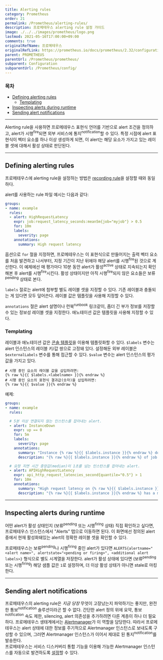 ```yaml
---
title: Alerting rules
category: Prometheus
order: 21
permalink: /Prometheus/alerting-rules/
description: 프로메테우스 alerting rule 설정 가이드
image: ./../../images/prometheus/logo.png
lastmod: 2021-05-16T17:00:00+09:00
comments: true
originalRefName: 프로메테우스
originalRefLink: https://prometheus.io/docs/prometheus/2.32/configuration/alerting_rules/
parent: PROMETHEUS
parentUrl: /Prometheus/prometheus/
subparent: Configuration
subparentUrl: /Prometheus/config/
---
```


### 목차

- [Defining alerting rules](#defining-alerting-rules)
  * [Templating](#templating)
- [Inspecting alerts during runtime](#inspecting-alerts-during-runtime)
- [Sending alert notifications](#sending-alert-notifications)

---

Alerting rule을 사용하면 프로메테우스 표현식 언어를 기반으로 alert 조건을 정의하고, alert가 시행<sup>fire</sup>되면 외부 서비스에 통지<sup>notification</sup>할 수 있다. 특정 시점에 alert 표현식이 벡터 요소를 하나 이상 생성하게 되면, 이 alert는 해당 요소가 가지고 있는 레이블 셋에 대해서 활성 상태로 판단된다.

---

## Defining alerting rules

프로메테우스에 alerting rule을 설정하는 방법은 [recording rule](../recording-rules)을 설정할 때와 동일하다.

alert를 사용하는 rule 파일 예시는 다음과 같다:

```yaml
groups:
- name: example
  rules:
  - alert: HighRequestLatency
    expr: job:request_latency_seconds:mean5m{job="myjob"} > 0.5
    for: 10m
    labels:
      severity: page
    annotations:
      summary: High request latency
```

옵션으로 `for` 절을 지정하면, 프로메테우스는 이 표현식으로 만들어지는 출력 벡터 요소를 처음 발견하고 나서부터, 지정 기간이 지난 뒤에야 해당 alert를 시행<sup>fire</sup>된 것으로 계산한다. 이 예제에선 매 평가마다 10분 동안 alert가 활성<sup>active</sup> 상태로 지속되는지 확인해본 후 alert를 시행<sup>fire</sup>시킨다. 활성 상태이지만 아직 시행<sup>fire</sup>되지 않은 요소들은 보류<sup>pending</sup> 상태로 본다.

`labels` 절로는 alert에 첨부할 별도 레이블 셋을 지정할 수 있다. 기존 레이블과 충돌되는 게 있다면 모두 덮어쓴다. 레이블 값은 템플릿을 사용해 지정할 수 있다.

`annotations` 절은 alert 설명이나 런북<sup>runbook</sup> 링크같이, 좀더 긴 부가 정보를 저장할 수 있는 정보성 레이블 셋을 지정한다. 애노테이션 값은 템플릿을 사용해 지정할 수 있다.

### Templating

레이블과 애노테이션 값은 [콘솔 템플릿](../console-templates)을 이용해 템플릿화할 수 있다. `$labels` 변수는 alert 인스턴스의 레이블 키/값 쌍으로 고정돼 있다. 설정해둔 외부 레이블은 `$externalLabels` 변수를 통해 접근할 수 있다. `$value` 변수는 alert 인스턴스의 평가 값을 가지고 있다.

```prometheus
# 시행 중인 요소의 레이블 값을 삽입하려면:
{% raw %}{{ $labels.<labelname> }}{% endraw %}
# 시행 중인 요소의 표현식 결과값(숫자)을 삽입하려면:
{% raw %}{{ $value }}{% endraw %}
```

예제:

```yaml
groups:
- name: example
  rules:

  # 5분 이상 연결되지 않는 인스턴스를 잡아내는 alert.
  - alert: InstanceDown
    expr: up == 0
    for: 5m
    labels:
      severity: page
    annotations:
      summary: "Instance {% raw %}{{ $labels.instance }}{% endraw %} down"
      description: "{% raw %}{{ $labels.instance }}{% endraw %} of job {% raw %}{{ $labels.job }}{% endraw %} has been down for more than 5 minutes."

  # 요청 지연 시간 중앙값(median)이 1초를 넘는 인스턴스를 잡아내는 alert.
  - alert: APIHighRequestLatency
    expr: api_http_request_latencies_second{quantile="0.5"} > 1
    for: 10m
    annotations:
      summary: "High request latency on {% raw %}{{ $labels.instance }}{% endraw %}"
      description: "{% raw %}{{ $labels.instance }}{% endraw %} has a median request latency above 1s (current value: {% raw %}{{ $value }}{% endraw %}s)"
```

---

## Inspecting alerts during runtime

어떤 alert가 활성 상태인지 (보류<sup>pending</sup> 또는 시행<sup>firing</sup> 상태) 직접 확인하고 싶다면, 프로메테우스 인스턴스에서 "Alerts" 탭으로 이동하면 된다. 이 화면에선 정의된 alert 중에서 현재 활성화돼있는 alert의 정확한 레이블 셋을 확인할 수 있다.

프로메테우스는 보류<sup>pending</sup>나 시행<sup>firing</sup> 중인 alert가 있다면 `ALERTS{alertname="<alert name>", alertstate="<pending or firing>", <additional alert labels>}` 형식으로 별도 시계열을 저장한다. alert가 활성 상태에 있다면 (보류<sup>pending</sup> 또는 시행<sup>firing</sup>) 해당 샘플 값은 `1`로 설정하며, 더 이상 활성 상태가 아니면 stale로 마킹한다.

---

## Sending alert notifications

프로메테우스의 alerting rule은 *지금 당장* 무엇이 고장났는지 파악하기는 좋지만, 완전한 통보<sup>notification</sup> 솔루션이라곤 할 수 없다. 간단한 alert 정의 위에 요약, 통보<sup>notification</sup> 속도 제한, silencing, alert 의존성을 추가하려면 다른 계층이 하나 더 필요하다. 프로메테우스 생태계에서는 [Alertmanager](../alertmanager)가 이 역할을 담당한다. 따라서 프로메테우스는 alert 상태에 대한 정보를 주기적으로 Alertmanager 인스턴스로 보내도록 구성할 수 있으며, 그러면 Alertmanager 인스턴스가 이어서 제대로 된 통지<sup>notification</sup>를 발송한다.<br>프로메테우스는 서비스 디스커버리 통합 기능을 이용해 가능한 Alertmanager 인스턴스를 자동으로 발견하도록 [설정](../configuration)할 수 있다.
